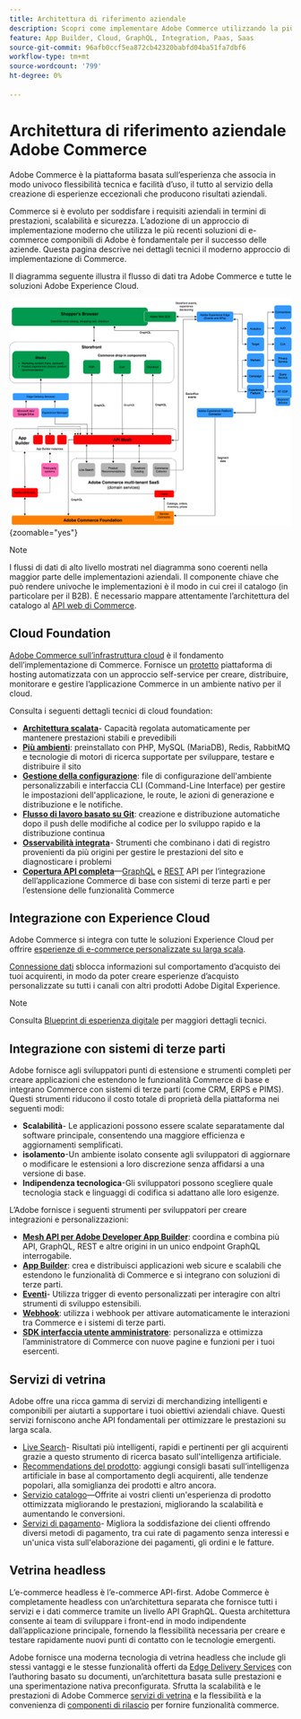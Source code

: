 ```yaml
---
title: Architettura di riferimento aziendale
description: Scopri come implementare Adobe Commerce utilizzando la più recente tecnologia di e-commerce componibile di Adobe.
feature: App Builder, Cloud, GraphQL, Integration, Paas, Saas
source-git-commit: 96afb0ccf5ea872cb42320babfd04ba51fa7dbf6
workflow-type: tm+mt
source-wordcount: '799'
ht-degree: 0%

---
```



# Architettura di riferimento aziendale Adobe Commerce

Adobe Commerce è la piattaforma basata sull’esperienza che associa in modo univoco flessibilità tecnica e facilità d’uso, il tutto al servizio della creazione di esperienze eccezionali che producono risultati aziendali.

Commerce si è evoluto per soddisfare i requisiti aziendali in termini di prestazioni, scalabilità e sicurezza. L’adozione di un approccio di implementazione moderno che utilizza le più recenti soluzioni di e-commerce componibili di Adobe è fondamentale per il successo delle aziende. Questa pagina descrive nei dettagli tecnici il moderno approccio di implementazione di Commerce.

Il diagramma seguente illustra il flusso di dati tra Adobe Commerce e tutte le soluzioni Adobe Experience Cloud.

![Diagramma architetturale che mostra il modo in cui Adobe Commerce si connette alle soluzioni Experience Cloud](../../assets/playbooks/commerce-architecture-v2.svg){zoomable=&quot;yes&quot;}

>[!NOTE]
>
>I flussi di dati di alto livello mostrati nel diagramma sono coerenti nella maggior parte delle implementazioni aziendali. Il componente chiave che può rendere univoche le implementazioni è il modo in cui crei il catalogo (in particolare per il B2B). È necessario mappare attentamente l’architettura del catalogo al [API web di Commerce](https://developer.adobe.com/commerce/webapi/get-started/).

## Cloud Foundation

[Adobe Commerce sull’infrastruttura cloud](https://experienceleague.adobe.com/en/docs/commerce-cloud-service/user-guide/overview) è il fondamento dell’implementazione di Commerce. Fornisce un [protetto](../../security-and-compliance/shared-responsibility.md) piattaforma di hosting automatizzata con un approccio self-service per creare, distribuire, monitorare e gestire l’applicazione Commerce in un ambiente nativo per il cloud.

Consulta i seguenti dettagli tecnici di cloud foundation:

- [**Architettura scalata**](https://experienceleague.adobe.com/en/docs/commerce-cloud-service/user-guide/architecture/scaled-architecture)- Capacità regolata automaticamente per mantenere prestazioni stabili e prevedibili
- [**Più ambienti**](https://experienceleague.adobe.com/en/docs/commerce-cloud-service/user-guide/architecture/pro-architecture): preinstallato con PHP, MySQL (MariaDB), Redis, RabbitMQ e tecnologie di motori di ricerca supportate per sviluppare, testare e distribuire il sito
- [**Gestione della configurazione**](https://experienceleague.adobe.com/en/docs/commerce-cloud-service/user-guide/configure/overview): file di configurazione dell&#39;ambiente personalizzabili e interfaccia CLI (Command-Line Interface) per gestire le impostazioni dell&#39;applicazione, le route, le azioni di generazione e distribuzione e le notifiche.
- [**Flusso di lavoro basato su Git**](https://experienceleague.adobe.com/en/docs/commerce-cloud-service/user-guide/architecture/pro-develop-deploy-workflow): creazione e distribuzione automatiche dopo il push delle modifiche al codice per lo sviluppo rapido e la distribuzione continua
- [**Osservabilità integrata**](https://experienceleague.adobe.com/en/docs/commerce-cloud-service/user-guide/monitor/performance)- Strumenti che combinano i dati di registro provenienti da più origini per gestire le prestazioni del sito e diagnosticare i problemi
- [**Copertura API completa**](https://developer.adobe.com/commerce/webapi/get-started/)—[GraphQL](https://developer.adobe.com/commerce/webapi/graphql/) e [REST](https://developer.adobe.com/commerce/webapi/rest) API per l’integrazione dell’applicazione Commerce di base con sistemi di terze parti e per l’estensione delle funzionalità Commerce

## Integrazione con Experience Cloud

Adobe Commerce si integra con tutte le soluzioni Experience Cloud per offrire [esperienze di e-commerce personalizzate su larga scala](https://experienceleague.adobe.com/en/docs/commerce-admin/customers/customers-menu/personalize-scale#customers-menu).

[Connessione dati](https://experienceleague.adobe.com/en/docs/commerce-merchant-services/data-connection/overview) sblocca informazioni sul comportamento d’acquisto dei tuoi acquirenti, in modo da poter creare esperienze d’acquisto personalizzate su tutti i canali con altri prodotti Adobe Digital Experience.

>[!NOTE]
>
>Consulta [Blueprint di esperienza digitale](https://experienceleague.adobe.com/en/docs/blueprints-learn/architecture/overview) per maggiori dettagli tecnici.


## Integrazione con sistemi di terze parti

Adobe fornisce agli sviluppatori punti di estensione e strumenti completi per creare applicazioni che estendono le funzionalità Commerce di base e integrano Commerce con sistemi di terze parti (come CRM, ERPS e PIMS). Questi strumenti riducono il costo totale di proprietà della piattaforma nei seguenti modi:

- **Scalabilità**- Le applicazioni possono essere scalate separatamente dal software principale, consentendo una maggiore efficienza e aggiornamenti semplificati.
- **isolamento**-Un ambiente isolato consente agli sviluppatori di aggiornare o modificare le estensioni a loro discrezione senza affidarsi a una versione di base.
- **Indipendenza tecnologica**-Gli sviluppatori possono scegliere quale tecnologia stack e linguaggi di codifica si adattano alle loro esigenze.

L’Adobe fornisce i seguenti strumenti per sviluppatori per creare integrazioni e personalizzazioni:

- [**Mesh API per Adobe Developer App Builder**](https://developer.adobe.com/graphql-mesh-gateway/): coordina e combina più API, GraphQL, REST e altre origini in un unico endpoint GraphQL interrogabile.
- [**App Builder**](https://developer.adobe.com/app-builder/docs/overview/): crea e distribuisci applicazioni web sicure e scalabili che estendono le funzionalità di Commerce e si integrano con soluzioni di terze parti.
- [**Eventi**](https://developer.adobe.com/commerce/extensibility/events/)- Utilizza trigger di evento personalizzati per interagire con altri strumenti di sviluppo estensibili.
- [**Webhook**](https://developer.adobe.com/commerce/extensibility/webhooks/): utilizza i webhook per attivare automaticamente le interazioni tra Commerce e i sistemi di terze parti.
- [**SDK interfaccia utente amministratore**](https://developer.adobe.com/commerce/extensibility/admin-ui-sdk/): personalizza e ottimizza l’amministratore di Commerce con nuove pagine e funzioni per i tuoi esercenti.

## Servizi di vetrina

Adobe offre una ricca gamma di servizi di merchandizing intelligenti e componibili per aiutarti a supportare i tuoi obiettivi aziendali chiave. Questi servizi forniscono anche API fondamentali per ottimizzare le prestazioni su larga scala.

- [Live Search](https://experienceleague.adobe.com/en/docs/commerce-merchant-services/live-search/overview)- Risultati più intelligenti, rapidi e pertinenti per gli acquirenti grazie a questo strumento di ricerca basato sull&#39;intelligenza artificiale.
- [Recommendations del prodotto](https://experienceleague.adobe.com/en/docs/commerce-merchant-services/product-recommendations/overview): aggiungi consigli basati sull’intelligenza artificiale in base al comportamento degli acquirenti, alle tendenze popolari, alla somiglianza dei prodotti e altro ancora.
- [Servizio catalogo](https://experienceleague.adobe.com/en/docs/commerce-merchant-services/catalog-service/guide-overview)—Offrite ai vostri clienti un&#39;esperienza di prodotto ottimizzata migliorando le prestazioni, migliorando la scalabilità e aumentando le conversioni.
- [Servizi di pagamento](https://experienceleague.adobe.com/en/docs/commerce-merchant-services/payment-services/guide-overview)- Migliora la soddisfazione dei clienti offrendo diversi metodi di pagamento, tra cui rate di pagamento senza interessi e un&#39;unica vista sull&#39;elaborazione dei pagamenti, gli ordini e le fatture.

## Vetrina headless

L’e-commerce headless è l’e-commerce API-first. Adobe Commerce è completamente headless con un’architettura separata che fornisce tutti i servizi e i dati commerce tramite un livello API GraphQL. Questa architettura consente ai team di sviluppare i front-end in modo indipendente dall’applicazione principale, fornendo la flessibilità necessaria per creare e testare rapidamente nuovi punti di contatto con le tecnologie emergenti.

Adobe fornisce una moderna tecnologia di vetrina headless che include gli stessi vantaggi e le stesse funzionalità offerti da [Edge Delivery Services](https://www.aem.live/home) con l’authoring basato su documenti, un’architettura basata sulle prestazioni e una sperimentazione nativa preconfigurata. Sfrutta la scalabilità e le prestazioni di Adobe Commerce [servizi di vetrina](#storefront-services) e la flessibilità e la convenienza di [componenti di rilascio](https://experienceleague.adobe.com/developer/commerce/storefront/) per fornire funzionalità commerce.
